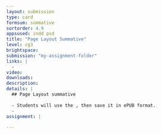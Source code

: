 ```yaml
---
layout: submission
type: card
formsum: summative
sortorder: 4.9
appsused: indd psd
title: "Page Layout Summative"
level: cg3
brightspace: 
submission: "my-assignment-folder"
links: |
  - 
video: 
downloads: 
description: 
details: |
  ## Page Layout summative
  
  - Students will use the , then save it in ePUB format.  
  - 
assignment: |
  
---
```

